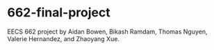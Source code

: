 # 662-final-project
EECS 662 project by Aidan Bowen, Bikash Ramdam, Thomas Nguyen, Valerie Hernandez, and Zhaoyang Xue.
